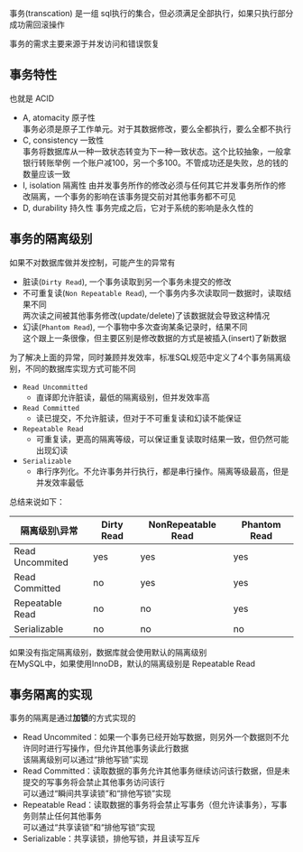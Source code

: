 事务(transcation) 是一组 sql执行的集合，但必须满足全部执行，如果只执行部分成功需回滚操作  

事务的需求主要来源于并发访问和错误恢复

## 事务特性
也就是 ACID
- A, atomacity 原子性  
    事务必须是原子工作单元。对于其数据修改，要么全都执行，要么全都不执行
- C, consistency 一致性  
    事务将数据库从一种一致状态转变为下一种一致状态。这个比较抽象，一般拿银行转账举例
    一个账户减100，另一个多100。不管成功还是失败，总的钱的数量应该一致
- I, isolation 隔离性 
    由并发事务所作的修改必须与任何其它并发事务所作的修改隔离，一个事务的影响在该事务提交前对其他事务都不可见
- D, durability 持久性
    事务完成之后，它对于系统的影响是永久性的

## 事务的隔离级别
如果不对数据库做并发控制，可能产生的异常有
- 脏读(`Dirty Read`), 一个事务读取到另一个事务未提交的修改  
- 不可重复读(`Non Repeatable Read`), 一个事务内多次读取同一数据时，读取结果不同  
    两次读之间被其他事务修改(update/delete)了该数据就会导致这种情况
- 幻读(`Phantom Read`), 一个事物中多次查询某条记录时，结果不同  
    这个跟上一条很像，但主要区别是修改数据的方式是被插入(insert)了新数据

为了解决上面的异常，同时兼顾并发效率，标准SQL规范中定义了4个事务隔离级别，不同的数据库实现方式可能不同

- `Read Uncommitted`
    - 直译即允许脏读，最低的隔离级别，但并发效率高
- `Read Committed`
    - 读已提交，不允许脏读，但对于不可重复读和幻读不能保证
- `Repeatable Read`
    - 可重复读，更高的隔离等级，可以保证重复读取时结果一致，但仍然可能出现幻读
- `Serializable`
    - 串行序列化。不允许事务并行执行，都是串行操作。隔离等级最高，但是并发效率最低

总结来说如下：

隔离级别\异常 | Dirty Read | NonRepeatable Read| Phantom Read |
-------------|------------|-------------------|--------------|
Read Uncommited| yes| yes | yes
Read Committed | no | yes| yes
Repeatable Read| no | no | yes
Serializable| no | no | no

如果没有指定隔离级别，数据库就会使用默认的隔离级别  
在MySQL中，如果使用InnoDB，默认的隔离级别是 Repeatable Read

## 事务隔离的实现
事务的隔离是通过**加锁**的方式实现的 

- Read Uncommited：如果一个事务已经开始写数据，则另外一个数据则不允许同时进行写操作，但允许其他事务读此行数据  
    该隔离级别可以通过“排他写锁”实现
- Read Committed：读取数据的事务允许其他事务继续访问该行数据，但是未提交的写事务将会禁止其他事务访问该行  
    可以通过“瞬间共享读锁”和“排他写锁”实现
- Repeatable Read：读取数据的事务将会禁止写事务（但允许读事务），写事务则禁止任何其他事务  
    可以通过“共享读锁”和“排他写锁”实现
- Serializable：共享读锁，排他写锁，并且读写互斥
